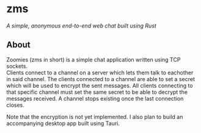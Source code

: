 # zms

_A simple, anonymous end-to-end web chat built using Rust_

## About

Zoomies (zms in short) is a simple chat application written using TCP sockets.  
Clients connect to a channel on a server which lets them talk to eachother in said channel.
The clients connected to a channel are able to set a secret which will be used to encrypt the sent messages.
All clients connecting to that specific channel must set the same secret to be able to decrypt the messages received.
A channel stops existing once the last connection closes.

Note that the encryption is not yet implemented. I also plan to build an accompanying desktop app built using Tauri.
